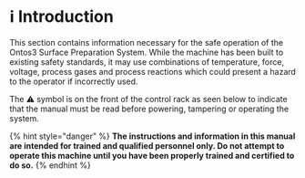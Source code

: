 # ℹ Introduction

This section contains information necessary for the safe operation of the Ontos3 Surface Preparation System. While the machine has been built to existing safety standards, it may use combinations of temperature, force, voltage, process gases and process reactions which could present a hazard to the operator if incorrectly used.

The :warning: symbol is on the front of the control rack as seen below to indicate that the manual must be read before powering, tampering or operating the system.&#x20;

{% hint style="danger" %}
**The instructions and information in this manual are intended for trained and qualified personnel only. Do not attempt to operate this machine until you have been properly trained and certified to do so.**
{% endhint %}
